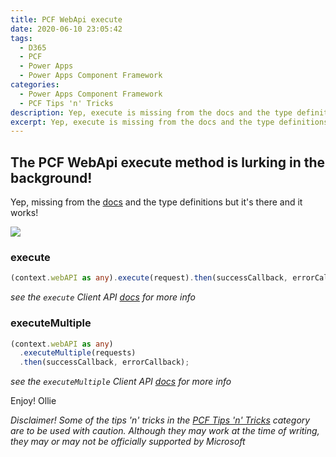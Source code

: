 ```yaml
---
title: PCF WebApi execute
date: 2020-06-10 23:05:42
tags:
  - D365
  - PCF
  - Power Apps
  - Power Apps Component Framework
categories:
  - Power Apps Component Framework
  - PCF Tips 'n' Tricks
description: Yep, execute is missing from the docs and the type definitions but it's there and it works!
excerpt: Yep, execute is missing from the docs and the type definitions but it's there and it works!
---
```


## The PCF WebApi execute method is lurking in the background!

Yep, missing from the [docs](https://docs.microsoft.com/en-us/powerapps/developer/component-framework/reference/webapi) and the type definitions but it's there and it works!

![](pcf-webapi.png)

### execute

```TypeScript
(context.webAPI as any).execute(request).then(successCallback, errorCallback);
```

_see the `execute` Client API [docs](https://docs.microsoft.com/en-us/powerapps/developer/model-driven-apps/clientapi/reference/xrm-webapi/online/execute) for more info_

### executeMultiple

```TypeScript
(context.webAPI as any)
  .executeMultiple(requests)
  .then(successCallback, errorCallback);
```

_see the `executeMultiple` Client API [docs](https://docs.microsoft.com/en-us/powerapps/developer/model-driven-apps/clientapi/reference/xrm-webapi/online/executemultiple) for more info_

Enjoy!
Ollie

_Disclaimer!_
_Some of the tips 'n' tricks in the [PCF Tips 'n' Tricks](/categories/Power-Apps-Component-Framework/PCF-Tips-n-Tricks/) category are to be used with caution. Although they may work at the time of writing, they may or may not be officially supported by Microsoft_
